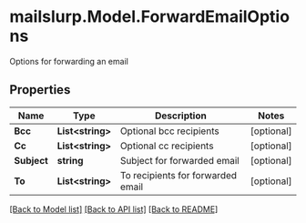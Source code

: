 # mailslurp.Model.ForwardEmailOptions
Options for forwarding an email
## Properties

Name | Type | Description | Notes
------------ | ------------- | ------------- | -------------
**Bcc** | **List&lt;string&gt;** | Optional bcc recipients | [optional] 
**Cc** | **List&lt;string&gt;** | Optional cc recipients | [optional] 
**Subject** | **string** | Subject for forwarded email | [optional] 
**To** | **List&lt;string&gt;** | To recipients for forwarded email | [optional] 

[[Back to Model list]](../README.md#documentation-for-models) [[Back to API list]](../README.md#documentation-for-api-endpoints) [[Back to README]](../README.md)


